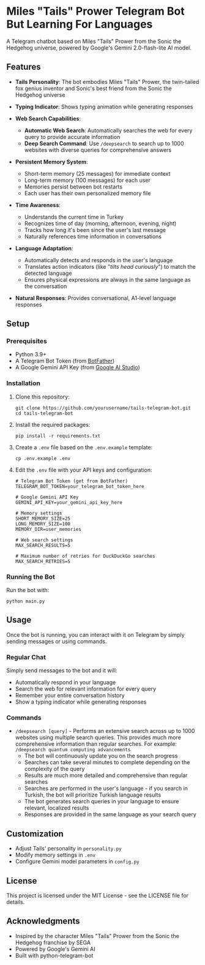 # Miles "Tails" Prower Telegram Bot But Learning For Languages

A Telegram chatbot based on Miles "Tails" Prower from the Sonic the Hedgehog universe, powered by Google's Gemini 2.0-flash-lite AI model.

## Features

- **Tails Personality**: The bot embodies Miles "Tails" Prower, the twin-tailed fox genius inventor and Sonic's best friend from the Sonic the Hedgehog universe
- **Typing Indicator**: Shows typing animation while generating responses
- **Web Search Capabilities**:
  - **Automatic Web Search**: Automatically searches the web for every query to provide accurate information
  - **Deep Search Command**: Use `/deepsearch` to search up to 1000 websites with diverse queries for comprehensive answers

- **Persistent Memory System**:
  - Short-term memory (25 messages) for immediate context
  - Long-term memory (100 messages) for each user
  - Memories persist between bot restarts
  - Each user has their own personalized memory file
- **Time Awareness**:
  - Understands the current time in Turkey
  - Recognizes time of day (morning, afternoon, evening, night)
  - Tracks how long it's been since the user's last message
  - Naturally references time information in conversations
- **Language Adaptation**:
  - Automatically detects and responds in the user's language
  - Translates action indicators (like "*tilts head curiously*") to match the detected language
  - Ensures physical expressions are always in the same language as the conversation
- **Natural Responses**: Provides conversational, A1-level language responses

## Setup

### Prerequisites

- Python 3.9+
- A Telegram Bot Token (from [BotFather](https://t.me/botfather))
- A Google Gemini API Key (from [Google AI Studio](https://aistudio.google.com/))

### Installation

1. Clone this repository:
   ```
   git clone https://github.com/yourusername/tails-telegram-bot.git
   cd tails-telegram-bot
   ```

2. Install the required packages:
   ```
   pip install -r requirements.txt
   ```

3. Create a `.env` file based on the `.env.example` template:
   ```
   cp .env.example .env
   ```

4. Edit the `.env` file with your API keys and configuration:
   ```
   # Telegram Bot Token (get from BotFather)
   TELEGRAM_BOT_TOKEN=your_telegram_bot_token_here

   # Google Gemini API Key
   GEMINI_API_KEY=your_gemini_api_key_here

   # Memory settings
   SHORT_MEMORY_SIZE=25
   LONG_MEMORY_SIZE=100
   MEMORY_DIR=user_memories

   # Web search settings
   MAX_SEARCH_RESULTS=5

   # Maximum number of retries for DuckDuckGo searches
   MAX_SEARCH_RETRIES=5
   ```

### Running the Bot

Run the bot with:
```
python main.py
```

## Usage

Once the bot is running, you can interact with it on Telegram by simply sending messages or using commands.

### Regular Chat

Simply send messages to the bot and it will:

- Automatically respond in your language
- Search the web for relevant information for every query
- Remember your entire conversation history
- Show a typing indicator while generating responses

### Commands

- `/deepsearch [query]` - Performs an extensive search across up to 1000 websites using multiple search queries. This provides much more comprehensive information than regular searches. For example: `/deepsearch quantum computing advancements`
  - The bot will continuously update you on the search progress
  - Searches can take several minutes to complete depending on the complexity of the query
  - Results are much more detailed and comprehensive than regular searches
  - Searches are performed in the user's language - if you search in Turkish, the bot will prioritize Turkish language results
  - The bot generates search queries in your language to ensure relevant, localized results
  - Responses are provided in the same language as your search query

## Customization

- Adjust Tails' personality in `personality.py`
- Modify memory settings in `.env`
- Configure Gemini model parameters in `config.py`

## License

This project is licensed under the MIT License - see the LICENSE file for details.

## Acknowledgments

- Inspired by the character Miles "Tails" Prower from the Sonic the Hedgehog franchise by SEGA
- Powered by Google's Gemini AI
- Built with python-telegram-bot
